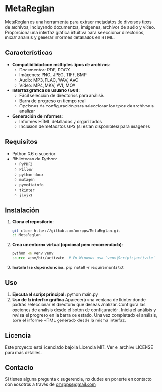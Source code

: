# MetaReglan

MetaReglan es una herramienta para extraer metadatos de diversos tipos de archivos, incluyendo documentos, imágenes, archivos de audio y vídeo. Proporciona una interfaz gráfica intuitiva para seleccionar directorios, iniciar análisis y generar informes detallados en HTML.

## Características

- **Compatibilidad con múltiples tipos de archivos**:
  - Documentos: PDF, DOCX
  - Imágenes: PNG, JPEG, TIFF, BMP
  - Audio: MP3, FLAC, WAV, AAC
  - Vídeo: MP4, MKV, AVI, MOV
- **Interfaz gráfica de usuario (GUI)**:
  - Fácil selección de directorios para análisis
  - Barra de progreso en tiempo real
  - Opciones de configuración para seleccionar los tipos de archivos a analizar
- **Generación de informes**:
  - Informes HTML detallados y organizados
  - Inclusión de metadatos GPS (si están disponibles) para imágenes

## Requisitos

- Python 3.6 o superior
- Bibliotecas de Python:
  - `PyPDF2`
  - `Pillow`
  - `python-docx`
  - `mutagen`
  - `pymediainfo`
  - `tkinter`
  - `jinja2`

## Instalación

1. **Clona el repositorio**:
   ```sh
   git clone https://github.com/omrpps/MetaReglan.git
   cd MetaReglan
2. **Crea un entorno virtual (opcional pero recomendado)**:
   ```sh
   python -m venv venv
   source venv/bin/activate  # En Windows usa `venv\Scripts\activate`
3. **Instala las dependencias:**
   pip install -r requirements.txt

## Uso

1. **Ejecuta el script principal:**
   python main.py
2. **Uso de la interfac gráfica**
   Aparecerá una ventana de tkinter donde podrás seleccionar el directorio que deseas analizar.
   Configura las opciones de análisis desde el botón de configuración.
   Inicia el análisis y revisa el progreso en la barra de estado.
   Una vez completado el análisis, abre el informe HTML generado desde la misma interfaz.

## Licencia

   Este proyecto está licenciado bajo la Licencia MIT. Ver el archivo LICENSE para más detalles.

## Contacto
   Si tienes alguna pregunta o sugerencia, no dudes en ponerte en contacto con nosotros a través de omrpps@gmail.com
 